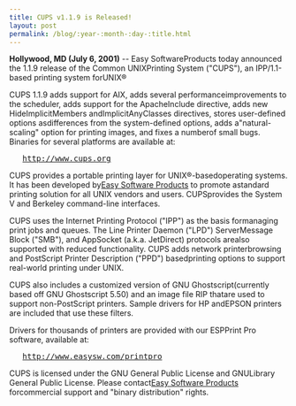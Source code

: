 ```yaml
---
title: CUPS v1.1.9 is Released!
layout: post
permalink: /blog/:year-:month-:day-:title.html
---
```


<P><B>Hollywood, MD (July 6, 2001)</B> -- Easy SoftwareProducts today announced the 1.1.9 release of the Common UNIXPrinting System ("CUPS"), an IPP/1.1-based printing system forUNIX®<P>CUPS 1.1.9 adds support for AIX, adds several performanceimprovements to the scheduler, adds support for the ApacheInclude directive, adds new HideImplicitMembers andImplicitAnyClasses directives, stores user-defined options asdifferences from the system-defined options, adds a"natural-scaling" option for printing images, and fixes a numberof small bugs. Binaries for several platforms are available at:<UL><PRE><A HREF="http://www.cups.org">http://www.cups.org</A></PRE></UL><P>CUPS provides a portable printing layer for UNIX®-basedoperating systems. It has been developed by<A HREF="http://www.easysw.com">Easy Software Products</A> to promote astandard printing solution for all UNIX vendors and users. CUPSprovides the System V and Berkeley command-line interfaces.<P>CUPS uses the Internet Printing Protocol ("IPP") as the basis formanaging print jobs and queues. The Line Printer Daemon ("LPD") ServerMessage Block ("SMB"), and AppSocket (a.k.a. JetDirect) protocols arealso supported with reduced functionality. CUPS adds network printerbrowsing and PostScript Printer Description ("PPD") basedprinting options to support real-world printing under UNIX.<P>CUPS also includes a customized version of GNU Ghostscript(currently based off GNU Ghostscript 5.50) and an image file RIP thatare used to support non-PostScript printers. Sample drivers for HP andEPSON printers are included that use these filters.<P>Drivers for thousands of printers are provided with our ESPPrint Pro software, available at:<UL><PRE><A HREF="http://www.easysw.com/printpro">http://www.easysw.com/printpro</A></PRE></UL><P>CUPS is licensed under the GNU General Public License and GNULibrary General Public License.  Please contact<A HREF="mailto:info@easysw.com">Easy Software Products</A> forcommercial support and "binary distribution" rights.

